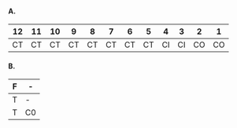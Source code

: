 #### A.
|12|11|10|9|8|7|6|5|4|3|2|1|
|:-:|:-:|:-:|:-:|:-:|:-:|:-:|:-:|:-:|:-:|:-:|:-:|
|CT|CT|CT|CT|CT|CT|CT|CT|CI|CI|CO|CO|
#### B.
|F|-|
|---|---|
|T|-|
|T|C0|